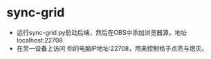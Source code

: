 # sync-grid

- 运行sync-grid.py启动后端，然后在OBS中添加浏览器源，地址localhost:22708
- 在另一设备上访问 你的电脑IP地址:22708，用来控制格子点亮与熄灭。
